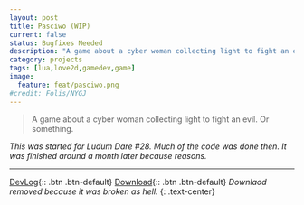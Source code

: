 ```yaml
---
layout: post
title: Pasciwo (WIP)
current: false
status: Bugfixes Needed
description: "A game about a cyber woman collecting light to fight an evil. Or something."
category: projects
tags: [lua,love2d,gamedev,game]
image:
  feature: feat/pasciwo.png
#credit: Folis/NYGJ
---
```


>A game about a cyber woman collecting light to fight an evil. Or something.

*This was started for Ludum Dare #28. Much of the code was done then. It was finished around a month later because reasons.*

---

[DevLog](http://blog.lemtzas.com/devlog/ld28/){:: .btn .btn-default}
[Download](#){:: .btn .btn-default} *Downlaod removed because it was broken as hell.*
{: .text-center}